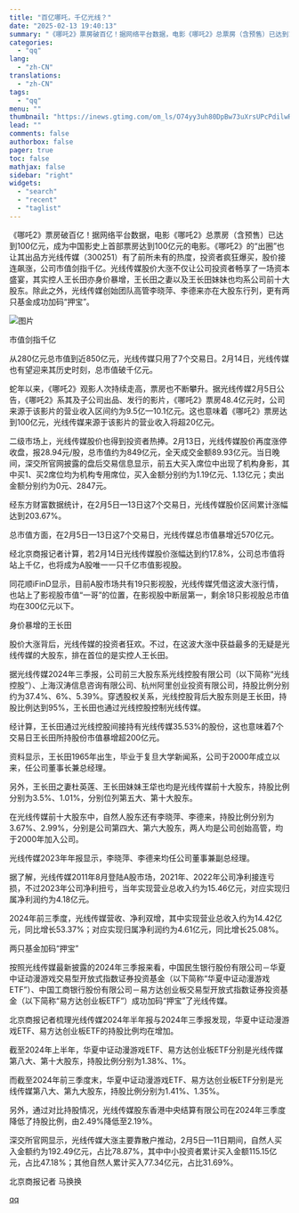 ```yaml
---
title: "百亿哪吒，千亿光线？"
date: "2025-02-13 19:40:13"
summary: "《哪吒2》票房破百亿！据网络平台数据，电影《哪吒2》总票房（含预售）已达到100亿元，成为中国影史上..."
categories:
  - "qq"
lang:
  - "zh-CN"
translations:
  - "zh-CN"
tags:
  - "qq"
menu: ""
thumbnail: "https://inews.gtimg.com/om_ls/O74yy3uh80DpBw73uXrsUPcPdilwREEv9GgkIhEL9RHDIAA_640360/0"
lead: ""
comments: false
authorbox: false
pager: true
toc: false
mathjax: false
sidebar: "right"
widgets:
  - "search"
  - "recent"
  - "taglist"
---
```


《哪吒2》票房破百亿！据网络平台数据，电影《哪吒2》总票房（含预售）已达到100亿元，成为中国影史上首部票房达到100亿元的电影。《哪吒2》的“出圈”也让其出品方光线传媒（300251）有了前所未有的热度，投资者疯狂爆买，股价接连飙涨，公司市值剑指千亿。光线传媒股价大涨不仅让公司投资者畅享了一场资本盛宴，其实控人王长田亦身价暴增，王长田之妻以及王长田妹妹也均系公司前十大股东。除此之外，光线传媒创始团队高管李晓萍、李德来亦在大股东行列，更有两只基金成功加码“押宝”。

![图片](https://inews.gtimg.com/om_bt/Oelb2-l3oTQ_zLcPvjmueKNWgrguskAz-mQNvD9hNzG5gAA/641)

市值剑指千亿

从280亿元总市值到近850亿元，光线传媒只用了7个交易日。2月14日，光线传媒也有望迎来其历史时刻，总市值破千亿元。

蛇年以来，《哪吒2》观影人次持续走高，票房也不断攀升。据光线传媒2月5日公告，《哪吒2》系其及子公司出品、发行的影片，《哪吒2》票房48.4亿元时，公司来源于该影片的营业收入区间约为9.5亿—10.1亿元。这也意味着《哪吒2》票房达到100亿元，光线传媒来源于该影片的营业收入将超20亿元。

二级市场上，光线传媒股价也得到投资者热捧。2月13日，光线传媒股价再度涨停收盘，报28.94元/股，总市值约为849亿元，全天成交金额89.93亿元。当日晚间，深交所官网披露的盘后交易信息显示，前五大买入席位中出现了机构身影，其中买1、买2席位均为机构专用席位，买入金额分别约为1.19亿元、1.13亿元；卖出金额分别约为0元、2847元。

经东方财富数据统计，在2月5日—13日这7个交易日，光线传媒股价区间累计涨幅达到203.67%。

总市值方面，在2月5日—13日这7个交易日，光线传媒总市值暴增近570亿元。

经北京商报记者计算，若2月14日光线传媒股价涨幅达到约17.8%，公司总市值将站上千亿，也将成为A股唯一一只千亿市值影视股。

同花顺iFinD显示，目前A股市场共有19只影视股，光线传媒凭借这波大涨行情，也站上了影视股市值“一哥”的位置，在影视股中断层第一，剩余18只影视股总市值均在300亿元以下。

身价暴增的王长田

股价大涨背后，光线传媒的投资者狂欢。不过，在这波大涨中获益最多的无疑是光线传媒的大股东，排在首位的是实控人王长田。

据光线传媒2024年三季报，公司前三大股东系光线控股有限公司（以下简称“光线控股”）、上海汉涛信息咨询有限公司、杭州阿里创业投资有限公司，持股比例分别约为37.4%、6%、5.39%。穿透股权关系，光线控股背后大股东则是王长田，持股比例达到95%，王长田也通过光线控股控制光线传媒。

经计算，王长田通过光线控股间接持有光线传媒35.53%的股份，这也意味着7个交易日王长田所持股份市值暴增超200亿元。

资料显示，王长田1965年出生，毕业于复旦大学新闻系，公司于2000年成立以来，任公司董事长兼总经理。

另外，王长田之妻杜英莲、王长田妹妹王牮也均是光线传媒前十大股东，持股比例分别为3.5%、1.01%，分别位列第五大、第十大股东。

在光线传媒前十大股东中，自然人股东还有李晓萍、李德来，持股比例分别为3.67%、2.99%，分别是公司第四大、第六大股东，两人均是公司创始高管，均于2000年加入公司。

光线传媒2023年年报显示，李晓萍、李德来均任公司董事兼副总经理。

据了解，光线传媒2011年8月登陆A股市场，2021年、2022年公司净利接连亏损，不过2023年公司净利扭亏，当年实现营业总收入约为15.46亿元，对应实现归属净利润约为4.18亿元。

2024年前三季度，光线传媒营收、净利双增，其中实现营业总收入约为14.42亿元，同比增长53.37%；对应实现归属净利润约为4.61亿元，同比增长25.08%。

两只基金加码“押宝”

按照光线传媒最新披露的2024年三季报来看，中国民生银行股份有限公司－华夏中证动漫游戏交易型开放式指数证券投资基金（以下简称“华夏中证动漫游戏ETF”）、中国工商银行股份有限公司－易方达创业板交易型开放式指数证券投资基金（以下简称“易方达创业板ETF”）成功加码“押宝”了光线传媒。

北京商报记者梳理光线传媒2024年半年报与2024年三季报发现，华夏中证动漫游戏ETF、易方达创业板ETF的持股比例均在增加。

截至2024年上半年，华夏中证动漫游戏ETF、易方达创业板ETF分别是光线传媒第八大、第十大股东，持股比例分别为1.38%、1%。

而截至2024年前三季度末，华夏中证动漫游戏ETF、易方达创业板ETF分别是光线传媒第八大、第九大股东，持股比例分别为1.41%、1.35%。

另外，通过对比持股情况，光线传媒股东香港中央结算有限公司在2024年三季度降低了持股比例，由2.49%降低至2.19%。

深交所官网显示，光线传媒大涨主要靠散户推动，2月5日—11日期间，自然人买入金额约为192.49亿元，占比78.87%，其中中小投资者累计买入金额115.15亿元，占比47.18%；其他自然人累计买入77.34亿元，占比31.69%。

北京商报记者 马换换

[qq](https://new.qq.com/rain/a/20250213A0812W00)
